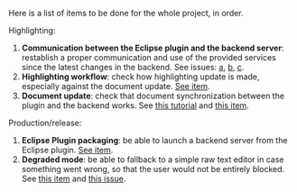 Here is a list of items to be done for the whole project, in order.

Highlighting:

1. __Communication between the Eclipse plugin and the backend server__: restablish a proper communication and use of the provided services since the latest changes in the backend. See issues: [a](src/poc#alignment-with-the-latest-backend-implementation), [b](src/poc/document#alignment-with-the-latest-backend-implementation), [c](src/poc/editors#alignment-with-the-latest-backend-implementation).
1. __Highlighting workflow__: check how highlighting update is made, especially against the document update. [See item](src/poc/editors#highlighting).
1. __Document update__: check that document synchronization between the plugin and the backend works. See [this tutorial](resources/client.md#update-the-content-of-the-document) and [this item](src/poc/document#update).

Production/release:

1. __Eclipse Plugin packaging__: be able to launch a backend server from the Eclipse plugin. [See item](./#backend-packaging).
1. __Degraded mode__: be able to fallback to a simple raw text editor in case something went wrong, so that the user would not be entirely blocked. See [this item](src/poc#degraded-mode) and [this issue](src#fallback-when-backend-launch-failed).
